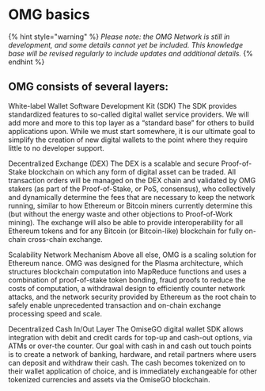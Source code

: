 # OMG basics

{% hint style="warning" %}
_Please note: the OMG Network is still in development, and some details cannot yet be included. This knowledge base will be revised regularly to include updates and additional details._
{% endhint %}

## OMG consists of several layers:

White-label Wallet Software Development Kit \(SDK\) The SDK provides standardized features to so-called digital wallet service providers. We will add more and more to this top layer as a “standard base” for others to build applications upon. While we must start somewhere, it is our ultimate goal to simplify the creation of new digital wallets to the point where they require little to no developer support.

Decentralized Exchange \(DEX\) The DEX is a scalable and secure Proof-of-Stake blockchain on which any form of digital asset can be traded. All transaction orders will be managed on the DEX chain and validated by OMG stakers \(as part of the Proof-of-Stake, or PoS, consensus\), who collectively and dynamically determine the fees that are necessary to keep the network running, similar to how Ethereum or Bitcoin miners currently determine this \(but without the energy waste and other objections to Proof-of-Work mining\). The exchange will also be able to provide interoperability for all Ethereum tokens and for any Bitcoin \(or Bitcoin-like\) blockchain for fully on-chain cross-chain exchange.

Scalability Network Mechanism Above all else, OMG is a scaling solution for Ethereum nance. OMG was designed for the Plasma architecture, which structures blockchain computation into MapReduce functions and uses a combination of proof-of-stake token bonding, fraud proofs to reduce the costs of computation, a withdrawal design to efficiently counter network attacks, and the network security provided by Ethereum as the root chain to safely enable unprecedented transaction and on-chain exchange processing speed and scale.

Decentralized Cash In/Out Layer The OmiseGO digital wallet SDK allows integration with debit and credit cards for top-up and cash-out options, via ATMs or over-the counter. Our goal with cash in and cash out touch points is to create a network of banking, hardware, and retail partners where users can deposit and withdraw their cash. The cash becomes tokenized on to their wallet application of choice, and is immediately exchangeable for other tokenized currencies and assets via the OmiseGO blockchain.

